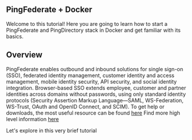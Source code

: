 
## PingFederate + Docker
Welcome to this tutorial!
Here you are going to learn how to start a PingFederate and PingDirectory stack in Docker and get familiar with its basics.

## Overview
PingFederate enables outbound and inbound solutions for single sign-on (SSO), federated identity management, customer identity and access management, mobile identity security, API security, and social identity integration. Browser-based SSO extends employee, customer and partner identities across domains without passwords, using only standard identity protocols (Security Assertion Markup Language—SAML, WS-Federation, WS-Trust, OAuth and OpenID Connect, and SCIM).
To get help or downloads, the most useful resource can be found [here](https://support.pingidentity.com/s/PingFederate-help)
Find more high level information [here](https://www.pingidentity.com/en/platform/single-sign-on/sso-overview.html)

Let's explore in this very brief tutorial